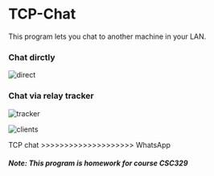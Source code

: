 # TCP-Chat
This program lets you chat to another machine in your LAN.

### Chat dirctly 
![direct](https://i.imgur.com/oBROjrE.png)

### Chat via relay tracker
![tracker](https://i.imgur.com/tHBAcON.png)

![clients](https://i.imgur.com/ndUDuQg.png)

TCP chat >>>>>>>>>>>>>>>>>>>> WhatsApp

##### Note: This program is homework for course CSC329
